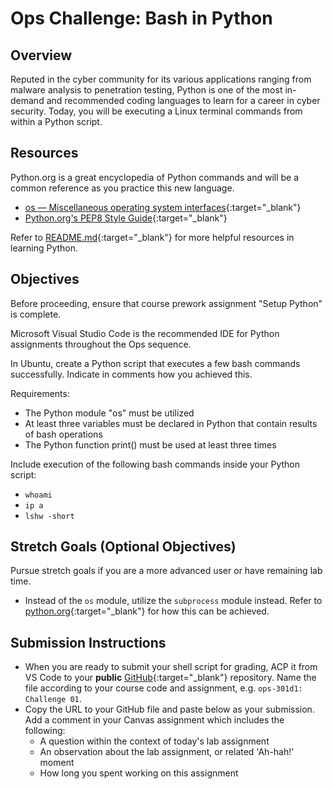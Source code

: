 # Ops Challenge: Bash in Python

## Overview

Reputed in the cyber community for its various applications ranging from malware analysis to penetration testing, Python is one of the most in-demand and recommended coding languages to learn for a career in cyber security. Today, you will be executing a Linux terminal commands from within a Python script.

## Resources

Python.org is a great encyclopedia of Python commands and will be a common reference as you practice this new language.

- [os — Miscellaneous operating system interfaces](https://docs.python.org/3/library/os.html){:target="_blank"}
- [Python.org's PEP8 Style Guide](https://www.python.org/dev/peps/pep-0008/){:target="_blank"}

Refer to [README.md](README.md){:target="_blank"} for more helpful resources in learning Python.

## Objectives

Before proceeding, ensure that course prework assignment "Setup Python" is complete.

Microsoft Visual Studio Code is the recommended IDE for Python assignments throughout the Ops sequence.

In Ubuntu, create a Python script that executes a few bash commands successfully. Indicate in comments how you achieved this.

Requirements:

- The Python module "os" must be utilized
- At least three variables must be declared in Python that contain results of bash operations
- The Python function print() must be used at least three times

Include execution of the following bash commands inside your Python script:

- `whoami`
- `ip a`
- `lshw -short`

## Stretch Goals (Optional Objectives)

Pursue stretch goals if you are a more advanced user or have remaining lab time.

- Instead of the `os` module, utilize the `subprocess` module instead. Refer to [python.org](https://docs.python.org/3/library/subprocess.html#module-subprocess){:target="_blank"} for how this can be achieved.

## Submission Instructions

- When you are ready to submit your shell script for grading, ACP it from VS Code to your **public** [GitHub](https://github.com/){:target="_blank"} repository. Name the file according to your course code and assignment, e.g. `ops-301d1: Challenge 01`.
- Copy the URL to your GitHub file and paste below as your submission. Add a comment in your Canvas assignment which includes the following:
  - A question within the context of today's lab assignment
  - An observation about the lab assignment, or related 'Ah-hah!' moment
  - How long you spent working on this assignment
